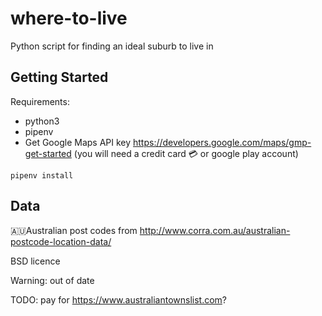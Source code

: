 # where-to-live
Python script for finding an ideal suburb to live in

## Getting Started

Requirements:

- python3
- pipenv
- Get Google Maps API key https://developers.google.com/maps/gmp-get-started (you will need a credit card 💳 or google play account)

```
pipenv install
```

## Data
🇦🇺Australian post codes from http://www.corra.com.au/australian-postcode-location-data/

BSD licence

Warning: out of date

TODO: pay for https://www.australiantownslist.com?
